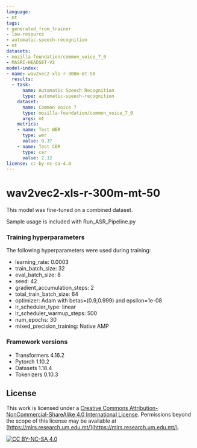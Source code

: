 ```yaml
---
language:
- mt
tags:
- generated_from_trainer
- low-resource
- automatic-speech-recognition
- mt
datasets:
- mozilla-foundation/common_voice_7_0
- MASRI-HEADSET-V2
model-index:
- name: wav2vec2-xls-r-300m-mt-50
  results:
  - task:
      name: Automatic Speech Recognition
      type: automatic-speech-recognition
    dataset:
      name: Common Voice 7
      type: mozilla-foundation/common_voice_7_0
      args: mt
    metrics:
    - name: Test WER
      type: wer
      value: 9.37
    - name: Test CER
      type: cer
      value: 2.12
license: cc-by-nc-sa-4.0
---
```


# wav2vec2-xls-r-300m-mt-50

This model was fine-tuned on a combined dataset.

Sample usage is included with Run_ASR_Pipeline.py

### Training hyperparameters

The following hyperparameters were used during training:
- learning_rate: 0.0003
- train_batch_size: 32
- eval_batch_size: 8
- seed: 42
- gradient_accumulation_steps: 2
- total_train_batch_size: 64
- optimizer: Adam with betas=(0.9,0.999) and epsilon=1e-08
- lr_scheduler_type: linear
- lr_scheduler_warmup_steps: 500
- num_epochs: 30
- mixed_precision_training: Native AMP

### Framework versions

- Transformers 4.16.2
- Pytorch 1.10.2
- Datasets 1.18.4
- Tokenizers 0.10.3

## License

This work is licensed under a
[Creative Commons Attribution-NonCommercial-ShareAlike 4.0 International License][cc-by-nc-sa].
Permissions beyond the scope of this license may be available at [https://mlrs.research.um.edu.mt/](https://mlrs.research.um.edu.mt/).

[![CC BY-NC-SA 4.0][cc-by-nc-sa-image]][cc-by-nc-sa]

[cc-by-nc-sa]: http://creativecommons.org/licenses/by-nc-sa/4.0/
[cc-by-nc-sa-image]: https://licensebuttons.net/l/by-nc-sa/4.0/88x31.png